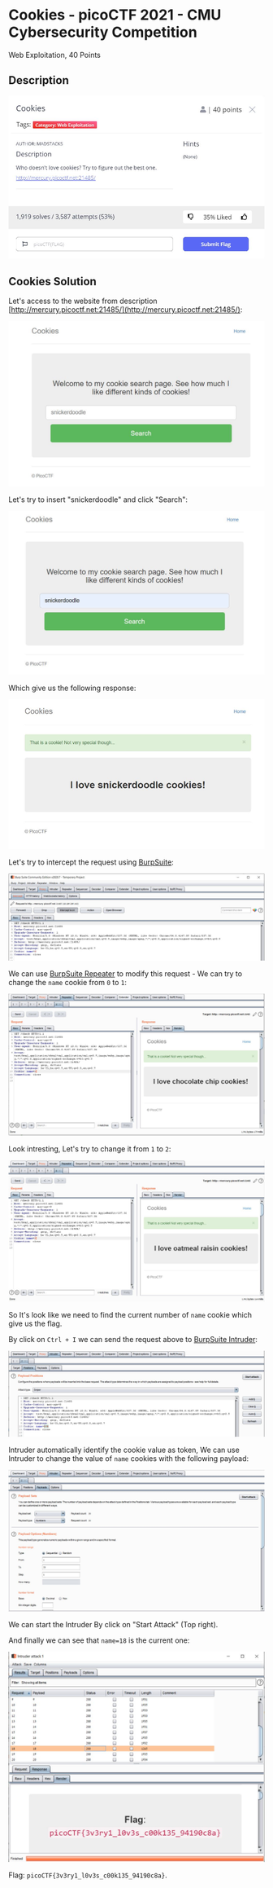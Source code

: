 # Cookies - picoCTF 2021 - CMU Cybersecurity Competition
Web Exploitation, 40 Points

## Description

![‏‏Cookies.JPG](images/Cookies.JPG)
 
## Cookies Solution

Let's access to the website from description [http://mercury.picoctf.net:21485/](http://mercury.picoctf.net:21485/):

![website.JPG](images/website.JPG)

Let's try to insert "snickerdoodle" and click "Search":

![search.JPG](images/search.JPG)

Which give us the following response:

![snickerdoodle.JPG](images/snickerdoodle.JPG)

Let's try to intercept the request using [BurpSuite](https://portswigger.net/burp):

![intercept.JPG](images/intercept.JPG)

We can use [BurpSuite Repeater](https://portswigger.net/burp/documentation/desktop/tools/repeater/using) to modify this request - We can try to change the ```name``` cookie from ```0``` to ```1```:

![name1.JPG](images/name1.JPG)

Look intresting, Let's try to change it from ```1``` to ```2```:

![name2.JPG](images/name2.JPG)

So It's look like we need to find the current number of ```name``` cookie which give us the flag.

By click on ```Ctrl + I``` we can send the request above to [BurpSuite Intruder](https://portswigger.net/burp/documentation/desktop/tools/intruder/using):

![intruder.JPG](images/intruder.JPG)

Intruder automatically identify the cookie value as token, 
We can use Intruder to change the value of ```name``` cookies with the following payload:

![payload.JPG](images/payload.JPG)

We can start the Intruder By click on "Start Attack" (Top right).

And finally we can see that ```name=18``` is the current one:

![name18.JPG](images/name18.JPG)

Flag: ```picoCTF{3v3ry1_l0v3s_c00k135_94190c8a}```.